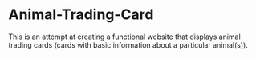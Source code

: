 # Animal-Trading-Card
This is an attempt at creating a functional website that displays animal trading cards (cards with basic information about a particular animal(s)).
